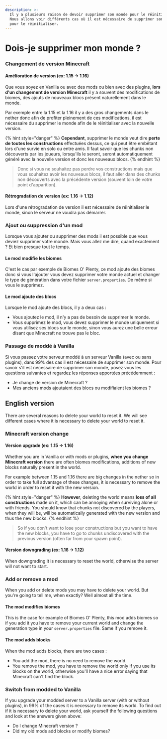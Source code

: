 ```yaml
---
description: >-
  Il y a plusieurs raison de devoir supprimer son monde pour le réinitialiser.
  Nous allons voir différents cas où il est nécessaire de supprimer son monde
  pour le réinitialiser.
---
```


# Dois-je supprimer mon monde ?

### Changement de version Minecraft

#### Amélioration de version \(ex: 1.15 -&gt; 1.16\)

Que vous soyez en Vanilla ou avec des mods ou bien avec des plugins, **lors d'un changement de version Minecraft** il y a souvent des modifications de biomes, des ajouts de nouveaux blocs présent naturellement dans le monde.

Par exemple entre la 1.15 et la 1.16 il y a des gros changements dans le nether donc afin de profiter pleinement de ces modifications, il est nécessaire du supprimer le monde afin de le réinitialiser avec la nouvelle version.

{% hint style="danger" %}
**Cependant**, supprimer le monde veut dire **perte de toutes les constructions** effectuées dessus, ce qui peut être embêtant lors d'une survie en solo ou entre amis. Il faut savoir que les chunks non découverts par les joueurs, lorsqu'ils le seront, seront automatiquement généré avec la nouvelle version et donc les nouveaux blocs.
{% endhint %}

> Donc si vous ne souhaitez pas perdre vos constructions mais que vous souhaitez avoir les nouveaux blocs, il faut aller dans des chunks non découverts avec la précédente version \(souvent loin de votre point d'apparition\).

#### Rétrogradation de version \(ex: 1.16 -&gt; 1.12\)

Lors d'une rétrogradation de version il est nécessaire de réinitialiser le monde, sinon le serveur ne voudra pas démarrer.

### Ajout ou suppression d'un mod

Lorsque vous ajouter ou supprimer des mods il est possible que vous deviez supprimer votre monde. Mais vous allez me dire, quand exactement ? Et bien presque tout le temps.

#### Le mod modifie les biomes

C'est le cas par exemple de Biomes O' Plenty, ce mod ajoute des biomes donc si vous l'ajouter vous devez supprimer votre monde actuel et changer le type de génération dans votre fichier `server.properties`. De même si vous le supprimez.

#### Le mod ajoute des blocs

Lorsque le mod ajoute des blocs, il y a deux cas :

* Vous ajoutez le mod, il n'y a pas de besoin de supprimer le monde.
* Vous supprimez le mod, vous devez supprimer le monde uniquement si vous utilisez ses blocs sur le monde, sinon vous aurez une belle erreur disant que Minecraft ne trouve pas le bloc.

### Passage de moddé à Vanilla

Si vous passez votre serveur moddé à un serveur Vanilla \(avec ou sans plugins\), dans 99% des cas il est nécessaire de supprimer son monde. Pour savoir s'il est nécessaire de supprimer son monde, posez vous les questions suivantes et regardez les réponses apportées précédemment :

* Je change de version de Minecraft ?
* Mes anciens mods ajoutaient des blocs ou modifiaient les biomes ?

## English version

There are several reasons to delete your world to reset it. We will see different cases where it is necessary to delete your world to reset it.

### Minecraft version change

#### Version upgrade \(ex: 1.15 -&gt; 1.16\)

Whether you are in Vanilla or with mods or plugins, **when you change Minecraft version** there are often biomes modifications, additions of new blocks naturally present in the world.

For example between 1.15 and 1.16 there are big changes in the nether so in order to take full advantage of these changes, it is necessary to remove the world in order to reset it with the new version.

{% hint style="danger" %}
**However**, deleting the world means **loss of all constructions** made on it, which can be annoying when surviving alone or with friends. You should know that chunks not discovered by the players, when they will be, will be automatically generated with the new version and thus the new blocks.
{% endhint %}

> So if you don't want to lose your constructions but you want to have the new blocks, you have to go to chunks undiscovered with the previous version \(often far from your spawn point\).

#### Version downgrading \(ex: 1.16 -&gt; 1.12\)

When downgrading it is necessary to reset the world, otherwise the server will not want to start.

### Add or remove a mod

When you add or delete mods you may have to delete your world. But you're going to tell me, when exactly? Well almost all the time.

#### The mod modifies biomes

This is the case for example of Biomes O' Plenty, this mod adds biomes so if you add it you have to remove your current world and change the generation type in your `server.properties` file. Same if you remove it.

#### The mod adds blocks

When the mod adds blocks, there are two cases :

* You add the mod, there is no need to remove the world.
* You remove the mod, you have to remove the world only if you use its blocks on the world, otherwise you'll have a nice error saying that Minecraft can't find the block.

### Switch from modded to Vanilla

If you upgrade your modded server to a Vanilla server \(with or without plugins\), in 99% of the cases it is necessary to remove its world. To find out if it is necessary to delete your world, ask yourself the following questions and look at the answers given above:

* Do I change Minecraft version ?
* Did my old mods add blocks or modify biomes?


